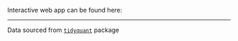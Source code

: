 Interactive web app can be found here: 

___

Data sourced from [`tidyquant`](https://business-science.github.io/tidyquant/) package
